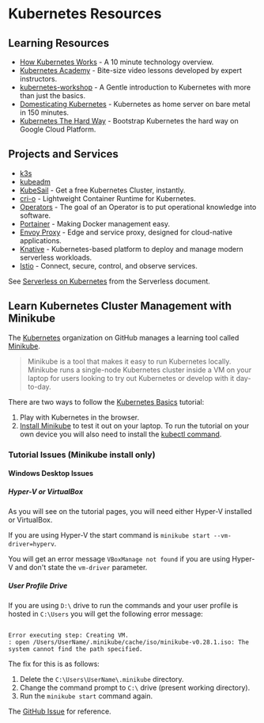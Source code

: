 # Kubernetes Resources

## Learning Resources

* [How Kubernetes Works](https://blog.sensu.io/how-kubernetes-works) - A 10 minute technology overview.
* [Kubernetes Academy](https://kubernetes.academy/) - Bite-size video lessons developed by expert instructors.
* [kubernetes-workshop](https://github.com/eon01/kubernetes-workshop) - A Gentle introduction to Kubernetes with more than just the basics.
* [Domesticating Kubernetes](https://blog.quickbird.uk/domesticating-kubernetes-d49c178ebc41) - Kubernetes as home server on bare metal in 150 minutes.
* [Kubernetes The Hard Way](https://github.com/kelseyhightower/kubernetes-the-hard-way) - Bootstrap Kubernetes the hard way on Google Cloud Platform.

## Projects and Services

* [k3s](https://k3s.io/)
* [kubeadm](https://github.com/cablespaghetti/kubeadm-aws)
* [KubeSail](https://kubesail.com/) - Get a free Kubernetes Cluster, instantly.
* [cri-o](https://cri-o.io/) - Lightweight Container Runtime for Kubernetes.
* [Operators](https://operatorhub.io/what-is-an-operator) - The goal of an Operator is to put operational knowledge into software.
* [Portainer](https://github.com/portainer/portainer) - Making Docker management easy.
* [Envoy Proxy](https://github.com/envoyproxy/envoy) - Edge and service proxy, designed for cloud-native applications.
* [Knative](https://github.com/knative) - Kubernetes-based platform to deploy and manage modern serverless workloads.
* [Istio](https://github.com/istio/istio) - Connect, secure, control, and observe services.


See [Serverless on Kubernetes](https://github.com/DDLSTraining/Engage/blob/master/Cloud/Serverless.md#serverless-on-kubernetes) from the Serverless document.

## Learn Kubernetes Cluster Management with Minikube

The [Kubernetes](https://github.com/kubernetes) organization on GitHub manages a learning tool called [Minikube](https://github.com/kubernetes/minikube).

> Minikube is a tool that makes it easy to run Kubernetes locally. Minikube runs a single-node Kubernetes cluster inside a VM on your laptop for users looking to try out Kubernetes or develop with it day-to-day.

There are two ways to follow the [Kubernetes Basics](https://kubernetes.io/docs/tutorials/kubernetes-basics/) tutorial:

1. Play with Kubernetes in the browser.
1. [Install Minikube](https://github.com/kubernetes/minikube#installation) to test it out on your laptop. To run the tutorial on your own device you will also need to install the [kubectl command](https://kubernetes.io/docs/tasks/tools/install-kubectl/).

### Tutorial Issues (Minikube install only)

#### Windows Desktop Issues

##### Hyper-V or VirtualBox

As you will see on the tutorial pages, you will need either Hyper-V installed or VirtualBox.

If you are using Hyper-V the start command is `minikube start --vm-driver=hyperv`.

You will get an error message `VBoxManage not found` if you are using Hyper-V and don't state the `vm-driver` parameter.

##### User Profile Drive

If you are using `D:\` drive to run the commands and your user profile is hosted in `C:\Users` you will get the following error message:

```

Error executing step: Creating VM.
: open /Users/UserName/.minikube/cache/iso/minikube-v0.28.1.iso: The system cannot find the path specified.

```

The fix for this is as follows:

1. Delete the `C:\Users\UserName\.minikube` directory.
1. Change the command prompt to `C:\` drive (present working directory).
1. Run the `minikube start` command again.

The [GitHub Issue](https://github.com/kubernetes/minikube/issues/459) for reference.

